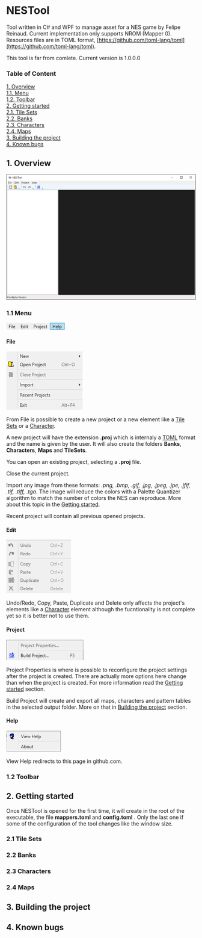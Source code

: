 # NESTool
Tool written in C# and WPF to manage asset for a NES game by Felipe Reinaud. Current implementation only supports NROM (Mapper 0). Resources files are in TOML format, [https://github.com/toml-lang/toml](https://github.com/toml-lang/toml). 

This tool is far from comlete. Current version is 1.0.0.0

### Table of Content  
[1. Overview](#Overview)   
[1.1. Menu](#Menu)   
[1.2. Toolbar](#Toolbar)   
[2. Getting started](#Gettingstarted)    
[2.1. Tile Sets](#TileSets)    
[2.2. Banks](#Banks)    
[2.3. Characters](#Characters)    
[2.4. Maps](#Maps)    
[3. Building the project](#Buildingtheproject)    
[4. Known bugs](#Knownbugs)     

<a name="Overview"/>

## 1. Overview

![](/Images/nestool.png)

<a name="Menu"/>

### 1.1 Menu

![](/Images/menu.png)

#### File
![](/Images/file_menu.png)

From File is possible to create a new project or a new element like a [Tile Sets](#TileSets) or a [Character](#Characters).

A new project will have the extension **.proj** which is internaly a [TOML](https://github.com/toml-lang/toml) format and the name is given by the user. It will also create the folders **Banks**, **Characters**, **Maps** and **TileSets**. 

You can open an existing project, selecting a **.proj** file.

Close the current project.

Import any image from these formats: *.png, .bmp, .gif, .jpg, .jpeg, .jpe, .jfif, .tif, .tiff, .tga*. The image will reduce the colors with a Palette Quantizer algorithm to match the number of colors the NES can reproduce. More about this topic in the [Getting started](#Gettingstarted).

Recent project will contain all previous opened projects.

#### Edit
![](/Images/edit_menu.png)

Undo/Redo, Copy, Paste, Duplicate and Delete only affects the project's elements like a [Character](#Characters) element although the fucntionality is not complete yet so it is better not to use them.

#### Project
![](/Images/project_menu.png)

Project Properties is where is possible to reconfigure the project settings after the project is created. There are actually more options here change than when the project is created. For more information read the [Getting started](#Gettingstarted) section.

Build Project will create and export all maps, characters and pattern tables in the selected output folder. More on that in [Building the project](#Buildingtheproject) section.

#### Help
![](/Images/help_menu.png)

View Help redirects to this page in github.com.

<a name="Toolbar"/>

### 1.2 Toolbar

<a name="Gettingstarted"/>

## 2. Getting started

Once NESTool is opened for the first time, it will create in the root of the executable, the file **mappers.toml** and **config.toml** . Only the last one if some of the configuration of the tool changes like the window size.

<a name="TileSets"/>

### 2.1 Tile Sets

<a name="Banks"/>

### 2.2 Banks

<a name="Characters"/>

### 2.3 Characters

<a name="Maps"/>

### 2.4 Maps

<a name="Buildingtheproject"/>

## 3. Building the project

<a name="Knownbugs"/>

## 4. Known bugs
